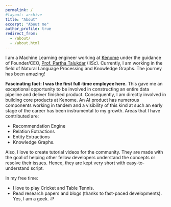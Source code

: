 ```yaml
---
permalink: /
#layout: archive
title: "About"
excerpt: "About me"
author_profile: true
redirect_from:
  - /about/
  - /about.html
---
```


I am a Machine Learning engineer working at [Kenome](https://www.kenome.io) under the guidance of Founder/CEO, [Prof. Partha Talukdar](http://talukdar.net/) (IISc). Currently, I am working in the field of Natural Language Processing and Knowledge Graphs. The journey has been amazing!

**Fascinating fact: I was the first full-time employee here.** This gave me an exceptional opportunity to be involved in constructing an entire data pipeline and deliver finished product. Consequently, I am directly involved in building core products at Kenome. An AI product has numerous components working in tandem and a visibility of this kind at such an early stage of the career has been instrumental to my growth. Areas that I have contributed are: 
* Recommendation Engine
* Relation Extractions
* Entity Extractions
* Knowledge Graphs.

Also, I love to create tutorial videos for the community. They are made with the goal of helping other fellow developers understand the concepts or resolve their issues. Hence, they are kept very short with easy-to-understand script.

In my free time:
* I love to play Cricket and Table Tennis.
* Read research papers and blogs (thanks to fast-paced developments). Yes, I am a geek. :P